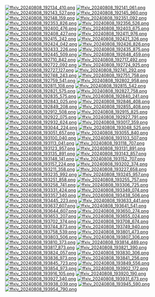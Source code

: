 [![ffxiv_20240808_192134_410.png](./image_j_thumb/ffxiv_20240808_192134_410.png.thumb.jpg)](./image_j/ffxiv_20240808_192134_410.png) 
[![ffxiv_20240808_192141_061.png](./image_j_thumb/ffxiv_20240808_192141_061.png.thumb.jpg)](./image_j/ffxiv_20240808_192141_061.png) 
[![ffxiv_20240808_192143_527.png](./image_j_thumb/ffxiv_20240808_192143_527.png.thumb.jpg)](./image_j/ffxiv_20240808_192143_527.png) 
[![ffxiv_20240808_192145_960.png](./image_j_thumb/ffxiv_20240808_192145_960.png.thumb.jpg)](./image_j/ffxiv_20240808_192145_960.png) 
[![ffxiv_20240808_192148_159.png](./image_j_thumb/ffxiv_20240808_192148_159.png.thumb.jpg)](./image_j/ffxiv_20240808_192148_159.png) 
[![ffxiv_20240808_192351_092.png](./image_j_thumb/ffxiv_20240808_192351_092.png.thumb.jpg)](./image_j/ffxiv_20240808_192351_092.png) 
[![ffxiv_20240808_192353_826.png](./image_j_thumb/ffxiv_20240808_192353_826.png.thumb.jpg)](./image_j/ffxiv_20240808_192353_826.png) 
[![ffxiv_20240808_192356_526.png](./image_j_thumb/ffxiv_20240808_192356_526.png.thumb.jpg)](./image_j/ffxiv_20240808_192356_526.png) 
[![ffxiv_20240808_192400_476.png](./image_j_thumb/ffxiv_20240808_192400_476.png.thumb.jpg)](./image_j/ffxiv_20240808_192400_476.png) 
[![ffxiv_20240808_192403_675.png](./image_j_thumb/ffxiv_20240808_192403_675.png.thumb.jpg)](./image_j/ffxiv_20240808_192403_675.png) 
[![ffxiv_20240808_192408_427.png](./image_j_thumb/ffxiv_20240808_192408_427.png.thumb.jpg)](./image_j/ffxiv_20240808_192408_427.png) 
[![ffxiv_20240808_192411_976.png](./image_j_thumb/ffxiv_20240808_192411_976.png.thumb.jpg)](./image_j/ffxiv_20240808_192411_976.png) 
[![ffxiv_20240808_192415_242.png](./image_j_thumb/ffxiv_20240808_192415_242.png.thumb.jpg)](./image_j/ffxiv_20240808_192415_242.png) 
[![ffxiv_20240808_192421_326.png](./image_j_thumb/ffxiv_20240808_192421_326.png.thumb.jpg)](./image_j/ffxiv_20240808_192421_326.png) 
[![ffxiv_20240808_192424_042.png](./image_j_thumb/ffxiv_20240808_192424_042.png.thumb.jpg)](./image_j/ffxiv_20240808_192424_042.png) 
[![ffxiv_20240808_192426_826.png](./image_j_thumb/ffxiv_20240808_192426_826.png.thumb.jpg)](./image_j/ffxiv_20240808_192426_826.png) 
[![ffxiv_20240808_192433_226.png](./image_j_thumb/ffxiv_20240808_192433_226.png.thumb.jpg)](./image_j/ffxiv_20240808_192433_226.png) 
[![ffxiv_20240808_192435_875.png](./image_j_thumb/ffxiv_20240808_192435_875.png.thumb.jpg)](./image_j/ffxiv_20240808_192435_875.png) 
[![ffxiv_20240808_192445_509.png](./image_j_thumb/ffxiv_20240808_192445_509.png.thumb.jpg)](./image_j/ffxiv_20240808_192445_509.png) 
[![ffxiv_20240808_192648_459.png](./image_j_thumb/ffxiv_20240808_192648_459.png.thumb.jpg)](./image_j/ffxiv_20240808_192648_459.png) 
[![ffxiv_20240808_192710_842.png](./image_j_thumb/ffxiv_20240808_192710_842.png.thumb.jpg)](./image_j/ffxiv_20240808_192710_842.png) 
[![ffxiv_20240808_192717_492.png](./image_j_thumb/ffxiv_20240808_192717_492.png.thumb.jpg)](./image_j/ffxiv_20240808_192717_492.png) 
[![ffxiv_20240808_192722_092.png](./image_j_thumb/ffxiv_20240808_192722_092.png.thumb.jpg)](./image_j/ffxiv_20240808_192722_092.png) 
[![ffxiv_20240808_192724_925.png](./image_j_thumb/ffxiv_20240808_192724_925.png.thumb.jpg)](./image_j/ffxiv_20240808_192724_925.png) 
[![ffxiv_20240808_192727_127.png](./image_j_thumb/ffxiv_20240808_192727_127.png.thumb.jpg)](./image_j/ffxiv_20240808_192727_127.png) 
[![ffxiv_20240808_192741_292.png](./image_j_thumb/ffxiv_20240808_192741_292.png.thumb.jpg)](./image_j/ffxiv_20240808_192741_292.png) 
[![ffxiv_20240808_192748_243.png](./image_j_thumb/ffxiv_20240808_192748_243.png.thumb.jpg)](./image_j/ffxiv_20240808_192748_243.png) 
[![ffxiv_20240808_192751_758.png](./image_j_thumb/ffxiv_20240808_192751_758.png.thumb.jpg)](./image_j/ffxiv_20240808_192751_758.png) 
[![ffxiv_20240808_192759_541.png](./image_j_thumb/ffxiv_20240808_192759_541.png.thumb.jpg)](./image_j/ffxiv_20240808_192759_541.png) 
[![ffxiv_20240808_192802_958.png](./image_j_thumb/ffxiv_20240808_192802_958.png.thumb.jpg)](./image_j/ffxiv_20240808_192802_958.png) 
[![ffxiv_20240808_192811_108.png](./image_j_thumb/ffxiv_20240808_192811_108.png.thumb.jpg)](./image_j/ffxiv_20240808_192811_108.png) 
[![ffxiv_20240808_192815_542.png](./image_j_thumb/ffxiv_20240808_192815_542.png.thumb.jpg)](./image_j/ffxiv_20240808_192815_542.png) 
[![ffxiv_20240808_192821_575.png](./image_j_thumb/ffxiv_20240808_192821_575.png.thumb.jpg)](./image_j/ffxiv_20240808_192821_575.png) 
[![ffxiv_20240808_192827_758.png](./image_j_thumb/ffxiv_20240808_192827_758.png.thumb.jpg)](./image_j/ffxiv_20240808_192827_758.png) 
[![ffxiv_20240808_192835_575.png](./image_j_thumb/ffxiv_20240808_192835_575.png.thumb.jpg)](./image_j/ffxiv_20240808_192835_575.png) 
[![ffxiv_20240808_192840_241.png](./image_j_thumb/ffxiv_20240808_192840_241.png.thumb.jpg)](./image_j/ffxiv_20240808_192840_241.png) 
[![ffxiv_20240808_192843_025.png](./image_j_thumb/ffxiv_20240808_192843_025.png.thumb.jpg)](./image_j/ffxiv_20240808_192843_025.png) 
[![ffxiv_20240808_192846_408.png](./image_j_thumb/ffxiv_20240808_192846_408.png.thumb.jpg)](./image_j/ffxiv_20240808_192846_408.png) 
[![ffxiv_20240808_192849_208.png](./image_j_thumb/ffxiv_20240808_192849_208.png.thumb.jpg)](./image_j/ffxiv_20240808_192849_208.png) 
[![ffxiv_20240808_192855_408.png](./image_j_thumb/ffxiv_20240808_192855_408.png.thumb.jpg)](./image_j/ffxiv_20240808_192855_408.png) 
[![ffxiv_20240808_192912_508.png](./image_j_thumb/ffxiv_20240808_192912_508.png.thumb.jpg)](./image_j/ffxiv_20240808_192912_508.png) 
[![ffxiv_20240808_192915_825.png](./image_j_thumb/ffxiv_20240808_192915_825.png.thumb.jpg)](./image_j/ffxiv_20240808_192915_825.png) 
[![ffxiv_20240808_192922_075.png](./image_j_thumb/ffxiv_20240808_192922_075.png.thumb.jpg)](./image_j/ffxiv_20240808_192922_075.png) 
[![ffxiv_20240808_192927_791.png](./image_j_thumb/ffxiv_20240808_192927_791.png.thumb.jpg)](./image_j/ffxiv_20240808_192927_791.png) 
[![ffxiv_20240808_192932_624.png](./image_j_thumb/ffxiv_20240808_192932_624.png.thumb.jpg)](./image_j/ffxiv_20240808_192932_624.png) 
[![ffxiv_20240808_193017_359.png](./image_j_thumb/ffxiv_20240808_193017_359.png.thumb.jpg)](./image_j/ffxiv_20240808_193017_359.png) 
[![ffxiv_20240808_193044_224.png](./image_j_thumb/ffxiv_20240808_193044_224.png.thumb.jpg)](./image_j/ffxiv_20240808_193044_224.png) 
[![ffxiv_20240808_193048_525.png](./image_j_thumb/ffxiv_20240808_193048_525.png.thumb.jpg)](./image_j/ffxiv_20240808_193048_525.png) 
[![ffxiv_20240808_193051_657.png](./image_j_thumb/ffxiv_20240808_193051_657.png.thumb.jpg)](./image_j/ffxiv_20240808_193051_657.png) 
[![ffxiv_20240808_193055_840.png](./image_j_thumb/ffxiv_20240808_193055_840.png.thumb.jpg)](./image_j/ffxiv_20240808_193055_840.png) 
[![ffxiv_20240808_193100_040.png](./image_j_thumb/ffxiv_20240808_193100_040.png.thumb.jpg)](./image_j/ffxiv_20240808_193100_040.png) 
[![ffxiv_20240808_193103_507.png](./image_j_thumb/ffxiv_20240808_193103_507.png.thumb.jpg)](./image_j/ffxiv_20240808_193103_507.png) 
[![ffxiv_20240808_193113_041.png](./image_j_thumb/ffxiv_20240808_193113_041.png.thumb.jpg)](./image_j/ffxiv_20240808_193113_041.png) 
[![ffxiv_20240808_193118_707.png](./image_j_thumb/ffxiv_20240808_193118_707.png.thumb.jpg)](./image_j/ffxiv_20240808_193118_707.png) 
[![ffxiv_20240808_193123_957.png](./image_j_thumb/ffxiv_20240808_193123_957.png.thumb.jpg)](./image_j/ffxiv_20240808_193123_957.png) 
[![ffxiv_20240808_193131_891.png](./image_j_thumb/ffxiv_20240808_193131_891.png.thumb.jpg)](./image_j/ffxiv_20240808_193131_891.png) 
[![ffxiv_20240808_193135_891.png](./image_j_thumb/ffxiv_20240808_193135_891.png.thumb.jpg)](./image_j/ffxiv_20240808_193135_891.png) 
[![ffxiv_20240808_193143_857.png](./image_j_thumb/ffxiv_20240808_193143_857.png.thumb.jpg)](./image_j/ffxiv_20240808_193143_857.png) 
[![ffxiv_20240808_193148_141.png](./image_j_thumb/ffxiv_20240808_193148_141.png.thumb.jpg)](./image_j/ffxiv_20240808_193148_141.png) 
[![ffxiv_20240808_193152_707.png](./image_j_thumb/ffxiv_20240808_193152_707.png.thumb.jpg)](./image_j/ffxiv_20240808_193152_707.png) 
[![ffxiv_20240808_193157_224.png](./image_j_thumb/ffxiv_20240808_193157_224.png.thumb.jpg)](./image_j/ffxiv_20240808_193157_224.png) 
[![ffxiv_20240808_193202_374.png](./image_j_thumb/ffxiv_20240808_193202_374.png.thumb.jpg)](./image_j/ffxiv_20240808_193202_374.png) 
[![ffxiv_20240808_193211_358.png](./image_j_thumb/ffxiv_20240808_193211_358.png.thumb.jpg)](./image_j/ffxiv_20240808_193211_358.png) 
[![ffxiv_20240808_193227_658.png](./image_j_thumb/ffxiv_20240808_193227_658.png.thumb.jpg)](./image_j/ffxiv_20240808_193227_658.png) 
[![ffxiv_20240808_193235_992.png](./image_j_thumb/ffxiv_20240808_193235_992.png.thumb.jpg)](./image_j/ffxiv_20240808_193235_992.png) 
[![ffxiv_20240808_193245_957.png](./image_j_thumb/ffxiv_20240808_193245_957.png.thumb.jpg)](./image_j/ffxiv_20240808_193245_957.png) 
[![ffxiv_20240808_193251_858.png](./image_j_thumb/ffxiv_20240808_193251_858.png.thumb.jpg)](./image_j/ffxiv_20240808_193251_858.png) 
[![ffxiv_20240808_193255_757.png](./image_j_thumb/ffxiv_20240808_193255_757.png.thumb.jpg)](./image_j/ffxiv_20240808_193255_757.png) 
[![ffxiv_20240808_193258_741.png](./image_j_thumb/ffxiv_20240808_193258_741.png.thumb.jpg)](./image_j/ffxiv_20240808_193258_741.png) 
[![ffxiv_20240808_193306_725.png](./image_j_thumb/ffxiv_20240808_193306_725.png.thumb.jpg)](./image_j/ffxiv_20240808_193306_725.png) 
[![ffxiv_20240808_193331_424.png](./image_j_thumb/ffxiv_20240808_193331_424.png.thumb.jpg)](./image_j/ffxiv_20240808_193331_424.png) 
[![ffxiv_20240808_193349_074.png](./image_j_thumb/ffxiv_20240808_193349_074.png.thumb.jpg)](./image_j/ffxiv_20240808_193349_074.png) 
[![ffxiv_20240808_193357_340.png](./image_j_thumb/ffxiv_20240808_193357_340.png.thumb.jpg)](./image_j/ffxiv_20240808_193357_340.png) 
[![ffxiv_20240808_193438_506.png](./image_j_thumb/ffxiv_20240808_193438_506.png.thumb.jpg)](./image_j/ffxiv_20240808_193438_506.png) 
[![ffxiv_20240808_193445_223.png](./image_j_thumb/ffxiv_20240808_193445_223.png.thumb.jpg)](./image_j/ffxiv_20240808_193445_223.png) 
[![ffxiv_20240808_193633_441.png](./image_j_thumb/ffxiv_20240808_193633_441.png.thumb.jpg)](./image_j/ffxiv_20240808_193633_441.png) 
[![ffxiv_20240808_193637_607.png](./image_j_thumb/ffxiv_20240808_193637_607.png.thumb.jpg)](./image_j/ffxiv_20240808_193637_607.png) 
[![ffxiv_20240808_193641_541.png](./image_j_thumb/ffxiv_20240808_193641_541.png.thumb.jpg)](./image_j/ffxiv_20240808_193641_541.png) 
[![ffxiv_20240808_193644_607.png](./image_j_thumb/ffxiv_20240808_193644_607.png.thumb.jpg)](./image_j/ffxiv_20240808_193644_607.png) 
[![ffxiv_20240808_193650_274.png](./image_j_thumb/ffxiv_20240808_193650_274.png.thumb.jpg)](./image_j/ffxiv_20240808_193650_274.png) 
[![ffxiv_20240808_193653_207.png](./image_j_thumb/ffxiv_20240808_193653_207.png.thumb.jpg)](./image_j/ffxiv_20240808_193653_207.png) 
[![ffxiv_20240808_193655_024.png](./image_j_thumb/ffxiv_20240808_193655_024.png.thumb.jpg)](./image_j/ffxiv_20240808_193655_024.png) 
[![ffxiv_20240808_193702_374.png](./image_j_thumb/ffxiv_20240808_193702_374.png.thumb.jpg)](./image_j/ffxiv_20240808_193702_374.png) 
[![ffxiv_20240808_193708_674.png](./image_j_thumb/ffxiv_20240808_193708_674.png.thumb.jpg)](./image_j/ffxiv_20240808_193708_674.png) 
[![ffxiv_20240808_193744_873.png](./image_j_thumb/ffxiv_20240808_193744_873.png.thumb.jpg)](./image_j/ffxiv_20240808_193744_873.png) 
[![ffxiv_20240808_193749_940.png](./image_j_thumb/ffxiv_20240808_193749_940.png.thumb.jpg)](./image_j/ffxiv_20240808_193749_940.png) 
[![ffxiv_20240808_193758_539.png](./image_j_thumb/ffxiv_20240808_193758_539.png.thumb.jpg)](./image_j/ffxiv_20240808_193758_539.png) 
[![ffxiv_20240808_193801_473.png](./image_j_thumb/ffxiv_20240808_193801_473.png.thumb.jpg)](./image_j/ffxiv_20240808_193801_473.png) 
[![ffxiv_20240808_193803_506.png](./image_j_thumb/ffxiv_20240808_193803_506.png.thumb.jpg)](./image_j/ffxiv_20240808_193803_506.png) 
[![ffxiv_20240808_193807_306.png](./image_j_thumb/ffxiv_20240808_193807_306.png.thumb.jpg)](./image_j/ffxiv_20240808_193807_306.png) 
[![ffxiv_20240808_193810_373.png](./image_j_thumb/ffxiv_20240808_193810_373.png.thumb.jpg)](./image_j/ffxiv_20240808_193810_373.png) 
[![ffxiv_20240808_193814_489.png](./image_j_thumb/ffxiv_20240808_193814_489.png.thumb.jpg)](./image_j/ffxiv_20240808_193814_489.png) 
[![ffxiv_20240808_193817_873.png](./image_j_thumb/ffxiv_20240808_193817_873.png.thumb.jpg)](./image_j/ffxiv_20240808_193817_873.png) 
[![ffxiv_20240808_193821_390.png](./image_j_thumb/ffxiv_20240808_193821_390.png.thumb.jpg)](./image_j/ffxiv_20240808_193821_390.png) 
[![ffxiv_20240808_193824_057.png](./image_j_thumb/ffxiv_20240808_193824_057.png.thumb.jpg)](./image_j/ffxiv_20240808_193824_057.png) 
[![ffxiv_20240808_193830_306.png](./image_j_thumb/ffxiv_20240808_193830_306.png.thumb.jpg)](./image_j/ffxiv_20240808_193830_306.png) 
[![ffxiv_20240808_193836_973.png](./image_j_thumb/ffxiv_20240808_193836_973.png.thumb.jpg)](./image_j/ffxiv_20240808_193836_973.png) 
[![ffxiv_20240808_193841_256.png](./image_j_thumb/ffxiv_20240808_193841_256.png.thumb.jpg)](./image_j/ffxiv_20240808_193841_256.png) 
[![ffxiv_20240808_193845_723.png](./image_j_thumb/ffxiv_20240808_193845_723.png.thumb.jpg)](./image_j/ffxiv_20240808_193845_723.png) 
[![ffxiv_20240808_193849_556.png](./image_j_thumb/ffxiv_20240808_193849_556.png.thumb.jpg)](./image_j/ffxiv_20240808_193849_556.png) 
[![ffxiv_20240808_193854_973.png](./image_j_thumb/ffxiv_20240808_193854_973.png.thumb.jpg)](./image_j/ffxiv_20240808_193854_973.png) 
[![ffxiv_20240808_193902_172.png](./image_j_thumb/ffxiv_20240808_193902_172.png.thumb.jpg)](./image_j/ffxiv_20240808_193902_172.png) 
[![ffxiv_20240808_193916_105.png](./image_j_thumb/ffxiv_20240808_193916_105.png.thumb.jpg)](./image_j/ffxiv_20240808_193916_105.png) 
[![ffxiv_20240808_193920_190.png](./image_j_thumb/ffxiv_20240808_193920_190.png.thumb.jpg)](./image_j/ffxiv_20240808_193920_190.png) 
[![ffxiv_20240808_193927_340.png](./image_j_thumb/ffxiv_20240808_193927_340.png.thumb.jpg)](./image_j/ffxiv_20240808_193927_340.png) 
[![ffxiv_20240808_193931_673.png](./image_j_thumb/ffxiv_20240808_193931_673.png.thumb.jpg)](./image_j/ffxiv_20240808_193931_673.png) 
[![ffxiv_20240808_193938_039.png](./image_j_thumb/ffxiv_20240808_193938_039.png.thumb.jpg)](./image_j/ffxiv_20240808_193938_039.png) 
[![ffxiv_20240808_193945_590.png](./image_j_thumb/ffxiv_20240808_193945_590.png.thumb.jpg)](./image_j/ffxiv_20240808_193945_590.png) 
[![ffxiv_20240808_193954_790.png](./image_j_thumb/ffxiv_20240808_193954_790.png.thumb.jpg)](./image_j/ffxiv_20240808_193954_790.png) 
